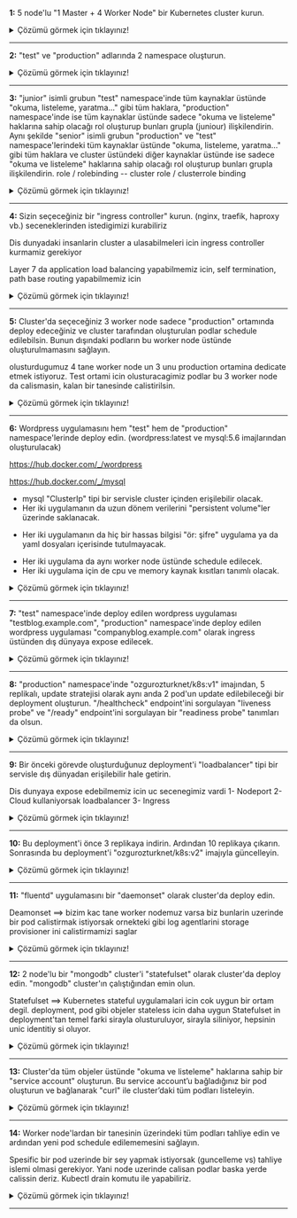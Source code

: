 **1:** 5 node'lu "1 Master + 4 Worker Node" bir Kubernetes cluster kurun. 
<details>
  <summary>Çözümü görmek için tıklayınız!</summary>
Minikube:

```
$ minikube start --nodes 5 -p multinode-demo

or 

$ minikube start --driver=hyperv --nodes 5 -p multinode-demo

$ minikube delete --all

$ kubectl get nodes
    <!-- NAME                 STATUS   ROLES           AGE     VERSION
    multinode-demo       Ready    control-plane   3m36s   v1.24.3
    multinode-demo-m02   Ready    <none>          2m53s   v1.24.3
    multinode-demo-m03   Ready    <none>          2m9s    v1.24.3
    multinode-demo-m04   Ready    <none>          74s     v1.24.3
    multinode-demo-m05   Ready    <none>          32s     v1.24.3 -->
```

AKS:

```
$ az login

$ az group create --name rg-k8sproje --location northeurope ==> resource group olusturmak icin

$ az aks create --name aks-k8sproje --resource-group rg-k8sproje --node-vm-size Standard_B2ms --node-count 4 --location northeurope ==> aks cluster create command

$ az aks get-credentials --name aks-k8sproje --resource-group rg-k8sproje ==> credential leri cekip config dosyasina merge etmesi icin
```
</details>

***
**2:** "test" ve "production" adlarında 2 namespace oluşturun.
<details>
  <summary>Çözümü görmek için tıklayınız!</summary>

```
$ kubectl create namespace test

$ kubectl create namespace production

$ kubectl get namespaces
    <!-- NAME              STATUS   AGE
    default           Active   4m40s
    kube-node-lease   Active   4m41s
    kube-public       Active   4m41s
    kube-system       Active   4m41s
    production        Active   6s
    test              Active   11s -->

    <!-- amacimiz test worknodelarimizi test namespacesinde production worknodelarimizi ise production namespacesinde olusturacagiz  -->
```
</details> 

***
**3:** "junior" isimli grubun "test" namespace'inde tüm kaynaklar üstünde "okuma, listeleme, yaratma..." gibi tüm haklara, "production" namespace'inde ise tüm kaynaklar üstünde sadece "okuma ve listeleme" haklarına sahip olacağı rol oluşturup bunları grupla (juniour) ilişkilendirin. Aynı şekilde "senior" isimli grubun "production" ve "test" namespace'lerindeki tüm kaynaklar üstünde "okuma, listeleme, yaratma..." gibi tüm haklara ve cluster üstündeki diğer kaynaklar üstünde ise sadece "okuma ve listeleme" haklarına sahip olacağı rol oluşturup bunları grupla ilişkilendirin. role / rolebinding -- cluster role / clusterrole binding

<details>
  <summary>Çözümü görmek için tıklayınız!</summary>

```
$ kubectl apply -f ./yaml/jr-production-rb.yaml

$ kubectl apply -f ./yaml/jr-test-rb.yaml

$ kubectl apply -f ./yaml/sr-cluster-crb.yaml

$ kubectl apply -f ./yaml/sr-production-rb.yaml

$ kubectl apply -f ./yaml/sr-test-rb.yaml

$ kubectl get rolebindings.rbac.authorization.k8s.io -n test
    <!-- NAME         ROLE               AGE
         jr-test-rb   ClusterRole/edit   3m47s
         sr-test-rb   ClusterRole/edit   3m24s -->

$ kubectl get rolebinding.rbac.authorization.k8s.io -n production
    <!-- NAME               ROLE               AGE
         jr-production-rb   ClusterRole/view   5m20s
         sr-production-rb   ClusterRole/edit   5m4s -->

$ kubectl get clusterrolebinding.rbac.authorization.k8s.io | grep sr
    <!-- sr-cluster-crb                                         ClusterRole/view      -->
```
</details>

***
**4:** Sizin seçeceğiniz bir "ingress controller" kurun. (nginx, traefik, haproxy vb.) seceneklerinden istedigimizi kurabiliriz

Dis dunyadaki insanlarin cluster a ulasabilmeleri icin ingress controller kurmamiz gerekiyor

Layer 7 da application load balancing yapabilmemiz icin, self termination, path base routing yapabilmemiz icin 

<details>
  <summary>Çözümü görmek için tıklayınız!</summary>

Nginx: https://kubernetes.github.io/ingress-nginx/deploy/

AKS:
```
$ kubectl apply -f https://raw.githubusercontent.com/kubernetes/ingress-nginx/controller-v0.47.0/deploy/static/provider/cloud/deploy.yaml


```

Minikube:
```
$ kubectl get svc -A

<!-- ingress-ngnix dis dunyadan load balancer servicesi ile expose edildi -->

$ kubectl get all -n ingress-nginx

$ minikube addons list     

$ minikube addons enable ingress


<!-- bu komuttan itibaren minikube icerisinde ingress calisma sorunu cektigim icin hyper uzerinden yeni bir cluster ayaga kaldirdim -->

```
</details>

***
**5:** Cluster'da seçeceğiniz 3 worker node sadece "production" ortamında deploy edeceğiniz ve cluster tarafından oluşturulan podlar schedule edilebilsin. Bunun dışındaki podların bu worker node üstünde oluşturulmamasını sağlayın. 

olusturdugumuz 4 tane worker node un 3 unu production ortamina dedicate etmek istiyoruz. Test ortami icin olusturacagimiz podlar bu 3 worker node da calismasin, kalan bir tanesinde calistirilsin.

<details>
  <summary>Çözümü görmek için tıklayınız!</summary>

```
$ node1=$(kubectl get no -o jsonpath="{.items[1].metadata.name}")

<!-- Farkli turde clusterlar ayaga kaldirmis olabiliriz. Bizim komutlari generic yazmamiz gerekiyor fakat farkli clusterlar olmasi sebebiyle de generic yazma imkanimiz yok
degiskene atma islemi yapmaktayiz -->

$ kubectl get no 
$ kubectl get no -o jsonpath="{.items[1].metadata.name}")
$ echo $node1

$ node2=$(kubectl get no -o jsonpath="{.items[2].metadata.name}")

$ node3=$(kubectl get no -o jsonpath="{.items[3].metadata.name}")

$ kubectl taint node $node1 tier=production:NoSchedule 

<!-- bu tainti tolere edemeyen hic bir worker node burada calistirlmayacak -->

$ kubectl taint node $node2 tier=production:NoSchedule

$ kubectl taint node $node3 tier=production:NoSchedule

$ kubectl label node $node1 tier=production

<!-- olusturulan nodelara labeller atamaktayiz -->

$ kubectl label node $node2 tier=production

$ kubectl label node $node3 tier=production
```

</details>

***
**6:** Wordpress uygulamasını hem "test" hem de "production" namespace'lerinde deploy edin. (wordpress:latest ve mysql:5.6 imajlarından oluşturulacak)

https://hub.docker.com/_/wordpress

https://hub.docker.com/_/mysql

- mysql "ClusterIp" tipi bir servisle cluster içinden erişilebilir olacak. 
- Her iki uygulamanın da uzun dönem verilerini "persistent volume"ler üzerinde saklanacak.

<!-- Mysql in tuttugu verileri dogal olarak uzun sure tutmak istiyoruz. Pod silindigi zaman veriler silinmesin.
docker run --name some-mysql -v /my/own/datadir:/var/lib/mysql -e MYSQL_ROOT_PASSWORD=my-secret-pw -d mysql:tag
YANI  ==> var/lib/mysql klasoru persistant volumenin baglanacagi konum
      ==> wordpress de ise /var/www/html -->

- Her iki uygulamanın da hiç bir hassas bilgisi "ör: şifre" uygulama ya da yaml dosyaları içerisinde tutulmayacak. 

<!-- Env variable olarak ya da secret olarak bu islemi yapmaliyiz. Bize tavsiye edilen yontem SECRET kullanimi -->

- Her iki uygulama da aynı worker node üstünde schedule edilecek.
- Her iki uygulama için de cpu ve memory kaynak kısıtları tanımlı olacak.  
<details>
  <summary>Çözümü görmek için tıklayınız!</summary>

```
$ kubectl create secret generic mysql-test-secret -n test --from-file=MYSQL_ROOT_PASSWORD=./yaml/mysql_root_password.txt --from-file=MYSQL_USER=./yaml/mysql_user.txt --from-file=MYSQL_PASSWORD=./yaml/mysql_password.txt --from-file=MYSQL_DATABASE=./yaml/mysql_database.txt

<!-- 
kubectl create secret generic ==> generic yani opac secret yaratalim
mysql-test-secret             ==> olusturulacak secret objesinin ismi
- n test                      ==> tesst namespace de olusturuyoruz
--from-file                   ==> klasor icerisinden secret bilgilerini okutuyoruz. command line da da gostermek istemiyoruz -->

$ kubectl create secret generic mysql-prod-secret -n production --from-file=MYSQL_ROOT_PASSWORD=./yaml/mysql_root_password.txt --from-file=MYSQL_USER=./yaml/mysql_user.txt --from-file=MYSQL_PASSWORD=./yaml/mysql_password.txt --from-file=MYSQL_DATABASE=./yaml/mysql_database.txt
 
$ kubectl apply -f ./yaml/wptest.yaml

<!-- Test ve production icin olusturulmus deployment filelari -->

$ kubectl get all -n test

$ kubectl get all -n test -w 

$ kubectl get deployments.app -n test

$ kubectl port-forward deployment/wp-deployment -n test 8080:80

<!-- Hernekadar ingress ile disdunyaya acacak olsakta test etmemiz icin portforward ile yayin yapmamiz gerekmektedir. 127.0.0.1:8080 ile ulasabiliriz -->

$ kubectl get pods -n test -o wide

<!-- Test nodelarinin tek bir worker node uzerinde calistigini gorebiliriz -->

$ kubectl apply -f ./yaml/wpprod.yaml

$ kubectl get all -n production

<!-- Test ve production icin olusturulmus deployment filelari / portforward i burada da uygulayabiliriz-->

```

</details>

***
**7:** "test" namespace'inde deploy edilen wordpress uygulaması "testblog.example.com", "production" namespace'inde deploy edilen wordpress uygulaması "companyblog.example.com" olarak ingress üstünden dış dünyaya expose edilecek.
<details>
  <summary>Çözümü görmek için tıklayınız!</summary>

```
<!-- 4. adimda ingress controler olarak ngnix kurmustuk. simdi de ingress objelerini olusturmamiz gerekiyor. -->

$ kubectl apply -f ./yaml/wpingress.yaml

$ kubectl get ingress -A -w 
<!-- adress kisminin bos oludugunu gorebiliriliz.Yukaridaki eslesmeyi yaparsak adres kisminin olustugunu gorecegiz. -->
 
```

</details>

***
**8:** "production" namespace'inde "ozgurozturknet/k8s:v1" imajından, 5 replikalı, update stratejisi olarak aynı anda 2 pod'un update edilebileceği bir deployment oluşturun. "/healthcheck" endpoint'ini sorgulayan "liveness probe" ve "/ready" endpoint'ini sorgulayan bir "readiness probe" tanımları da olsun. 
<details>
  <summary>Çözümü görmek için tıklayınız!</summary>

```
$ kubectl apply -f ./yaml/deployment.yaml

<!-- liveness probe ==> container icerisinde calisan uygulamaninkendisi ayakta olsa bile bazen crash edebiliyordu. Yapmasi gereken isi yapmama durumu olabiliyordu. Bunu tespit edebilecegimiz mekanizma livenessprobe

readiss probe  ==> container/pod ayaga kalkti ama servicenin arkaya alinmasina hazir mi degil mi. Bu sorgulamyi yapma imkani vermektedir. -->

$ kubectl get pods -w -n production ==> ready olmasi icin 20 saniye gecmesi lazim
```

</details>

***
**9:** Bir önceki görevde oluşturduğunuz deployment'i "loadbalancer" tipi bir servisle dış dünyadan erişilebilir hale getirin. 

Dis dunyaya expose edebilmemiz icin uc secenegimiz vardi
1- Nodeport
2- Cloud kullaniyorsak loadbalancer
3- Ingress

<details>
  <summary>Çözümü görmek için tıklayınız!</summary>

```
$ kubectl expose deployment k8s-deployment --type=LoadBalancer -n production

$ kubectl get svc -n production -w 
```

</details>

***
**10:** Bu deployment'i önce 3 replikaya indirin. Ardından 10 replikaya çıkarın. Sonrasında bu deployment'i "ozgurozturknet/k8s:v2" imajıyla güncelleyin.
<details>
  <summary>Çözümü görmek için tıklayınız!</summary>

```
$ kubectl get pods -n production -w

$ kubectl scale deployment k8s-deployment --replicas=3 -n production

$ kubectl scale deployment k8s-deployment --replicas=10 -n production

$ kubectl set image deployment/k8s-deployment k8s=ozgurozturknet/k8s:v2 -n production

<!-- deployment file nin icerisinde bir den cok pod oldugu icin k8s= flagini sectik -->
```

</details>

***
**11:** "fluentd" uygulamasını bir "daemonset" olarak cluster'da deploy edin. 

Deamonset ==> bizim kac tane worker nodemuz varsa biz bunlarin uzerinde bir pod calistirmak istiyorsak ornekteki gibi log agentlarini storage provisioner ini calistirmamizi saglar

<details>
  <summary>Çözümü görmek için tıklayınız!</summary>

```
$ kubectl apply -f ./yaml/daemonset.yaml

$ kubectl get daemonset.apps -w
```

</details>

***
**12:** 2 node'lu bir "mongodb" cluster'i "statefulset" olarak cluster'da deploy edin. "mongodb" cluster'ın çalıştığından emin olun. 

Statefulset ==> Kubernetes stateful uygulamalari icin cok uygun bir ortam degil. deployment, pod gibi objeler stateless icin daha uygun
Statefulset in deployment'tan temel farki sirayla olusturuluyor, sirayla siliniyor, hepsinin unic identitiy si oluyor.

<details>
  <summary>Çözümü görmek için tıklayınız!</summary>

```
$ kubectl apply -f ./yaml/statefulset.yaml

$ kubectl get statefulsets.apps -w

<!-- ikiside ready hale geldikten sonra -->

$ kubectl exec -it mongostatefulset-0 -- bash

root@mongostatefulset-0:/# mongo

> rs.initiate({ _id: "MainRepSet", version: 1, 
members: [ 
 { _id: 0, host: "mongostatefulset-0.mongo-svc.default.svc.cluster.local:27017" }, 
 { _id: 1, host: "mongostatefulset-1.mongo-svc.default.svc.cluster.local:27017" } ]});

MainRepSet:PRIMARY> db.getSiblingDB("admin").createUser({
...       user : "mongoadmin",
...       pwd  : "P@ssw0rd!1",
...       roles: [ { role: "root", db: "admin" } ]
...  });

MainRepSet:PRIMARY> rs.status();

<!-- cluster icerisinden mongo ya baglanmak icin -->

$ kubectl get svc
```

</details>

***
**13:** Cluster'da tüm objeler üstünde "okuma ve listeleme" haklarına sahip bir "service account" oluşturun. Bu service account’u bağladığınız bir pod oluşturun ve bağlanarak "curl" ile cluster’daki tüm podları listeleyin. 
<details>
  <summary>Çözümü görmek için tıklayınız!</summary>

```
$ kubectl apply -f ./yaml/serviceaccount.yaml

$ kubectl get pod

$ kubectl exec -it pod-proje -- bash

$ hostname

bash-5.0# CERT=/var/run/secrets/kubernetes.io/serviceaccount/ca.crt

bash-5.0# TOKEN=$(cat /var/run/secrets/kubernetes.io/serviceaccount/token)

<!-- jwt.io den token in encode edilmis halini gorebiliriz -->

bash-5.0# curl --cacert $CERT https://kubernetes/api/v1/pods --header "Authorization:Bearer $TOKEN" | jq '.items[].metadata.name'

<!-- curl --cacert $CERT https://kubernetes/api/v1/pods ==> bazi uygulamalar icerisinde insecure option yok, 
bu kismi gozardi etmek icin --header optionunu gommek gerekiyor
curl --cacert $CERT https://kubernetes/api/v1/pods --header "Authorization:Bearer $TOKEN"
-->
```

</details>

***
**14:** Worker node'lardan bir tanesinin üzerindeki tüm podları tahliye edin ve ardından yeni pod schedule edilememesini sağlayın. 

Spesific bir pod uzerinde bir sey yapmak istiyorsak (guncelleme vs) tahliye islemi olmasi gerekiyor. Yani node uzerinde calisan podlar baska yerde calissin deriz.
Kubectl drain komutu ile yapabiliriz.
<details>
  <summary>Çözümü görmek için tıklayınız!</summary>

```
$ kubectl get pods -A -o wide   

$ nodedrain=$(kubectl get no -o jsonpath="{.items[3].metadata.name}")

<!-- 3 numarali worker node u nodedrain isimli bir degiskene atiyoruz -->

$ kubectl drain $nodedrain --ignore-daemonsets --delete-local-data

<!-- uzerindeki local verileri de sil (local veri anlaminda /emptydir) -->

$ kubectl cordon $nodedrain

bir makina uzerinde yeni pod schdule edilmesin ki ben bakim islemlerini yapayim dersen cordon komutu uygulanir (drain icerisinde cordon da barindirir)

tekrar devreye almak icin de;

$ kubectl uncordon $noderain

```

</details>

***
